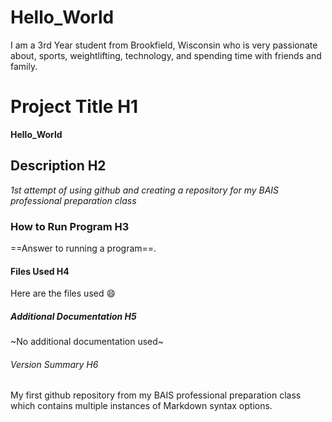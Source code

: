 # Hello_World
I am a 3rd Year student from Brookfield, Wisconsin who is very passionate about, sports, weightlifting, technology, and spending time with friends and family.
# Project Title H1
**Hello_World**
## Description H2
*1st attempt of using github and creating a repository for my BAIS professional preparation class*
### How to Run Program H3
==Answer to running a program==.
#### Files Used H4
Here are the files used 😄
##### Additional Documentation H5
~No additional documentation used~
###### Version Summary H6
My first github repository from my BAIS professional preparation class which contains multiple instances of Markdown syntax options.
